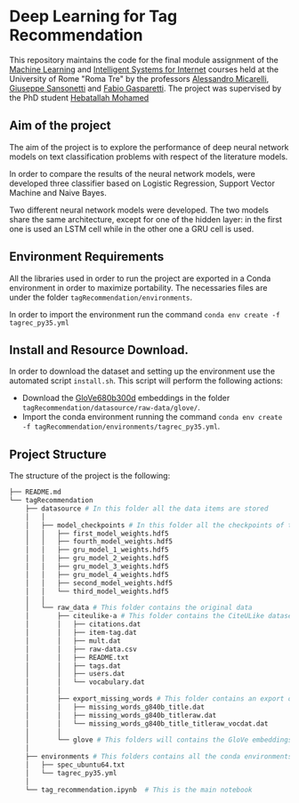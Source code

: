 # Deep Learning for Tag Recommendation

This repository maintains the code for the final module assignment of the [Machine Learning]() and [Intelligent Systems for Internet](https://sites.google.com/site/sistemiintelligentiperinternet/) courses held at the University of Rome "Roma Tre" by the professors [Alessandro Micarelli](http://www.uniroma3.it/persone/Sjdza1hCU3JOWjBrTWxzWUNOcHd6a3BYMDBUSU5iUWhhY2V0cTE5N1RzMD0=/), [Giuseppe Sansonetti](http://www.dia.uniroma3.it/~ailab/?page_id=19) and [Fabio Gasparetti](http://www.dia.uniroma3.it/~ailab/?page_id=17).
The project was supervised by the PhD student [Hebatallah Mohamed](http://www.dia.uniroma3.it/~ailab/?page_id=670)

## Aim of the project
The aim of the project is to explore the performance of deep neural network models on text classification problems with respect of the literature models.

In order to compare the results of the neural network models, were developed three classifier based on Logistic Regression, Support Vector Machine and Naive Bayes.

Two different neural network models were developed. The two models share the same architecture, except for one of the hidden layer: in the first one is used an LSTM cell while in the other one a GRU cell is used.

## Environment Requirements
All the libraries used in order to run the project are exported in a Conda environment in order to maximize portability.
The necessaries files are under the folder `tagRecommendation/environments`.

In order to import the environment run the command `conda env create -f tagrec_py35.yml`

## Install and Resource Download.
In order to download the dataset and setting up the environment use the automated script `install.sh`.
This script will perform the following actions:

- Download the [GloVe680b300d](http://nlp.stanford.edu/data/glove.840B.300d.zip) embeddings in the folder `tagRecommendation/datasource/raw-data/glove/`.
- Import the conda environment running the command `conda env create -f tagRecommendation/environments/tagrec_py35.yml`.

##

## Project Structure

The structure of the project is the following:

``` bash
├── README.md
└── tagRecommendation
    ├── datasource # In this folder all the data items are stored
    │   │
    │   ├── model_checkpoints # In this folder all the checkpoints of the developed NN are saved.
    │   │   ├── first_model_weights.hdf5
    │   │   ├── fourth_model_weights.hdf5
    │   │   ├── gru_model_1_weights.hdf5
    │   │   ├── gru_model_2_weights.hdf5
    │   │   ├── gru_model_3_weights.hdf5
    │   │   ├── gru_model_4_weights.hdf5
    │   │   ├── second_model_weights.hdf5
    │   │   └── third_model_weights.hdf5
    │   │
    │   └── raw_data # This folder contains the original data
    │       ├── citeulike-a # This folder contains the CiteULike dataset
    │       │   ├── citations.dat
    │       │   ├── item-tag.dat
    │       │   ├── mult.dat
    │       │   ├── raw-data.csv
    │       │   ├── README.txt
    │       │   ├── tags.dat
    │       │   ├── users.dat
    │       │   └── vocabulary.dat
    │       │
    │       ├── export_missing_words # This folder contains an export of the articles words not found in GloVe
    │       │   ├── missing_words_g840b_title.dat
    │       │   ├── missing_words_g840b_titleraw.dat
    │       │   └── missing_words_g840b_title_titleraw_vocdat.dat
    │       │
    │       └── glove # This folders will contains the GloVe embeddings 
    │
    ├── environments # This folders contains all the conda environments.
    │   ├── spec_ubuntu64.txt
    │   └── tagrec_py35.yml
    │
    └── tag_recommendation.ipynb  # This is the main notebook 

```
